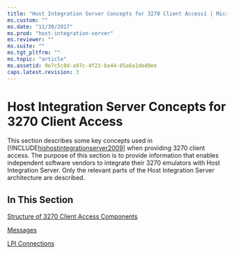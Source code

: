 ```yaml
---
title: "Host Integration Server Concepts for 3270 Client Access1 | Microsoft Docs"
ms.custom: ""
ms.date: "11/30/2017"
ms.prod: "host-integration-server"
ms.reviewer: ""
ms.suite: ""
ms.tgt_pltfrm: ""
ms.topic: "article"
ms.assetid: 9e7c5c8d-a97c-4f23-ba44-05a6a1ded0ee
caps.latest.revision: 3
---
```

# Host Integration Server Concepts for 3270 Client Access
This section describes some key concepts used in [!INCLUDE[hishostintegrationserver2009](../includes/hishostintegrationserver2009-md.md)] when providing 3270 client access. The purpose of this section is to provide information that enables independent software vendors to integrate their 3270 emulators with Host Integration Server. Only the relevant parts of the Host Integration Server architecture are described.  
  
## In This Section  
 [Structure of 3270 Client Access Components](../HIS2010/structure-of-3270-client-access-components1.md)  
  
 [Messages](../HIS2010/messages1.md)  
  
 [LPI Connections](../HIS2010/lpi-connections1.md)